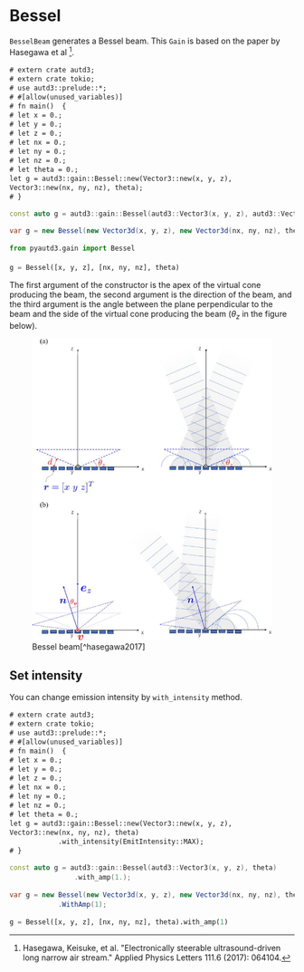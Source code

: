 # Bessel

`BesselBeam` generates a Bessel beam.
This `Gain` is based on the paper by Hasegawa et al [^hasegawa2017].

```rust,edition2021
# extern crate autd3;
# extern crate tokio;
# use autd3::prelude::*;
# #[allow(unused_variables)]
# fn main()  {
# let x = 0.;
# let y = 0.;
# let z = 0.;
# let nx = 0.;
# let ny = 0.;
# let nz = 0.;
# let theta = 0.;
let g = autd3::gain::Bessel::new(Vector3::new(x, y, z), Vector3::new(nx, ny, nz), theta);
# }
```

```cpp
const auto g = autd3::gain::Bessel(autd3::Vector3(x, y, z), autd3::Vector3(nx, ny, nz), theta);
```

```cs
var g = new Bessel(new Vector3d(x, y, z), new Vector3d(nx, ny, nz), theta);
```

```python
from pyautd3.gain import Bessel

g = Bessel([x, y, z], [nx, ny, nz], theta)
```

The first argument of the constructor is the apex of the virtual cone producing the beam, the second argument is the direction of the beam, and the third argument is the angle between the plane perpendicular to the beam and the side of the virtual cone producing the beam ($\theta_z$ in the figure below).

<figure>
  <img src="../../fig/Users_Manual/1.4985159.figures.online.f1.jpg"/>
  <figcaption>Bessel beam[^hasegawa2017]</figcaption>
</figure>

## Set intensity

You can change emission intensity by `with_intensity` method.

```rust,edition2021
# extern crate autd3;
# extern crate tokio;
# use autd3::prelude::*;
# #[allow(unused_variables)]
# fn main()  {
# let x = 0.;
# let y = 0.;
# let z = 0.;
# let nx = 0.;
# let ny = 0.;
# let nz = 0.;
# let theta = 0.;
let g = autd3::gain::Bessel::new(Vector3::new(x, y, z), Vector3::new(nx, ny, nz), theta)
            .with_intensity(EmitIntensity::MAX);
# }
```

```cpp
const auto g = autd3::gain::Bessel(autd3::Vector3(x, y, z), theta)
                .with_amp(1.);
```

```cs
var g = new Bessel(new Vector3d(x, y, z), new Vector3d(nx, ny, nz), theta)
            .WithAmp(1);
```

```python
g = Bessel([x, y, z], [nx, ny, nz], theta).with_amp(1)
```

[^hasegawa2017]: Hasegawa, Keisuke, et al. "Electronically steerable ultrasound-driven long narrow air stream." Applied Physics Letters 111.6 (2017): 064104.
